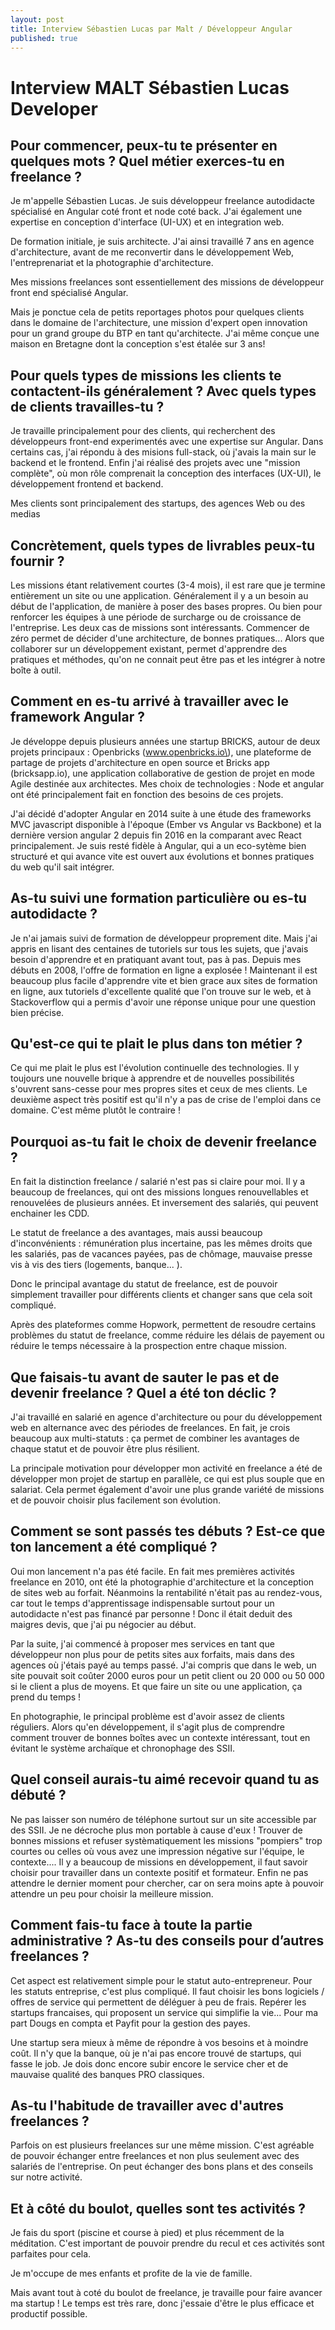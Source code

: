 ```yaml
---
layout: post
title: Interview Sébastien Lucas par Malt / Développeur Angular
published: true
---
```


# Interview MALT Sébastien Lucas Developer

## Pour commencer, peux-tu te présenter en quelques mots ? Quel métier exerces-tu en freelance ?

Je m'appelle Sébastien Lucas. Je suis développeur freelance autodidacte spécialisé en Angular coté front et node coté back. J'ai également une expertise en conception d'interface \(UI-UX\) et en integration web.

De formation initiale, je suis architecte. J'ai ainsi travaillé 7 ans en agence d'architecture, avant de me reconvertir dans le développement Web, l'entreprenariat et la photographie d'architecture.

Mes missions freelances sont essentiellement des missions de développeur front end spécialisé Angular.

Mais je ponctue cela de petits reportages photos pour quelques clients dans le domaine de l'architecture, une mission d'expert open innovation pour un grand groupe du BTP en tant qu'architecte. J'ai même conçue une maison en Bretagne dont la conception s'est étalée sur 3 ans!

## Pour quels types de missions les clients te contactent-ils généralement ? Avec quels types de clients travailles-tu ?

Je travaille principalement pour des clients, qui recherchent des développeurs front-end experimentés avec une expertise sur Angular. Dans certains cas, j'ai répondu à des misions full-stack, où j'avais la main sur le backend et le frontend. Enfin j'ai réalisé des projets avec une "mission complète", où mon rôle comprenait la conception des interfaces \(UX-UI\), le développement frontend et backend.

Mes clients sont principalement des startups, des agences Web ou des medias

## Concrètement, quels types de livrables peux-tu fournir ?

Les missions étant relativement courtes \(3-4 mois\), il est rare que je termine entièrement un site ou une application. Généralement il y a un besoin au début de l'application, de manière à poser des bases propres. Ou bien pour renforcer les équipes à une période de surcharge ou de croissance de l'entreprise. Les deux cas de missions sont intéressants. Commencer de zéro permet de décider d'une architecture, de bonnes pratiques... Alors que collaborer sur un développement existant, permet d'apprendre des pratiques et méthodes, qu'on ne connait peut être pas et les intégrer à notre boîte à outil.

## Comment en es-tu arrivé à travailler avec le framework Angular ?

Je développe depuis plusieurs années une startup BRICKS, autour de deux projets principaux : Openbricks \(www.openbricks.io\), une plateforme de partage de projets d'architecture en open source et Bricks app \(bricksapp.io\), une application collaborative de gestion de projet en mode Agile destinée aux architectes. Mes choix de technologies : Node et angular ont été principalement fait en fonction des besoins de ces projets.

J'ai décidé d'adopter Angular en 2014 suite à une étude des frameworks MVC javascript disponible à l'époque \(Ember vs Angular vs Backbone\) et la dernière version angular 2 depuis fin 2016 en la comparant avec React principalement. Je suis resté fidèle à Angular, qui a un eco-sytème bien structuré et qui avance vite est ouvert aux évolutions et bonnes pratiques du web qu'il sait intégrer.

## As-tu suivi une formation particulière ou es-tu autodidacte ?

Je n'ai jamais suivi de formation de développeur proprement dite. Mais j'ai appris en lisant des centaines de tutoriels sur tous les sujets, que j'avais besoin d'apprendre et en pratiquant avant tout, pas à pas. Depuis mes débuts en 2008, l'offre de formation en ligne a explosée ! Maintenant il est beaucoup plus facile d'apprendre vite et bien grace aux sites de formation en ligne, aux tutoriels d'excellente qualité que l'on trouve sur le web, et à Stackoverflow qui a permis d'avoir une réponse unique pour une question bien précise.

## Qu'est-ce qui te plait le plus dans ton métier ?

Ce qui me plait le plus est l'évolution continuelle des technologies. Il y toujours une nouvelle brique à apprendre et de nouvelles possibilités s'ouvrent sans-cesse pour mes propres sites et ceux de mes clients. Le deuxième aspect très positif est qu'il n'y a pas de crise de l'emploi dans ce domaine. C'est même plutôt le contraire !

## Pourquoi as-tu fait le choix de devenir freelance ?

En fait la distinction freelance / salarié n'est pas si claire pour moi. Il y a beaucoup de freelances, qui ont des missions longues renouvellables et renouvelées de plusieurs années. Et inversement des salariés, qui peuvent enchainer les CDD.

Le statut de freelance a des avantages, mais aussi beaucoup d'inconvénients : rémunération plus incertaine, pas les mêmes droits que les salariés, pas de vacances payées, pas de chômage, mauvaise presse vis à vis des tiers \(logements, banque... \).

Donc le principal avantage du statut de freelance, est de pouvoir simplement travailler pour différents clients et changer sans que cela soit compliqué.

Après des plateformes comme Hopwork, permettent de resoudre certains problèmes du statut de freelance, comme réduire les délais de payement ou réduire le temps nécessaire à la prospection entre chaque mission.

## Que faisais-tu avant de sauter le pas et de devenir freelance ? Quel a été ton déclic ?

J'ai travaillé en salarié en agence d'architecture ou pour du développement web en alternance avec des périodes de freelances. En fait, je crois beaucoup aux multi-statuts : ça permet de combiner les avantages de chaque statut et de pouvoir être plus résilient.

La principale motivation pour développer mon activité en freelance a été de développer mon projet de startup en parallèle, ce qui est plus souple que en salariat. Cela permet également d'avoir une plus grande variété de missions et de pouvoir choisir plus facilement son évolution.

## Comment se sont passés tes débuts ? Est-ce que ton lancement a été compliqué ?

Oui mon lancement n'a pas été facile. En fait mes premières activités freelance en 2010, ont été la photographie d'architecture et la conception de sites web au forfait. Néanmoins la rentabilité n'était pas au rendez-vous, car tout le temps d'apprentissage indispensable surtout pour un autodidacte n'est pas financé par personne ! Donc il était deduit des maigres devis, que j'ai pu négocier au début.

Par la suite, j'ai commencé à proposer mes services en tant que développeur non plus pour de petits sites aux forfaits, mais dans des agences où j'étais payé au temps passé. J'ai compris que dans le web, un site pouvait soit coûter 2000 euros pour un petit client ou 20 000 ou 50 000 si le client a plus de moyens. Et que faire un site ou une application, ça prend du temps !

En photographie, le principal problème est d'avoir assez de clients réguliers. Alors qu'en développement, il s'agit plus de comprendre comment trouver de bonnes boîtes avec un contexte intéressant, tout en évitant le système archaïque et chronophage des SSII.

## Quel conseil aurais-tu aimé recevoir quand tu as débuté ?

Ne pas laisser son numéro de téléphone surtout sur un site accessible par des SSII. Je ne décroche plus mon portable à cause d'eux ! Trouver de bonnes missions et refuser systèmatiquement les missions "pompiers" trop courtes ou celles où vous avez une impression négative sur l'équipe, le contexte.... Il y a beaucoup de missions en développement, il faut savoir choisir pour travailler dans un contexte positif et formateur. Enfin ne pas attendre le dernier moment pour chercher, car on sera moins apte à pouvoir attendre un peu pour choisir la meilleure mission.

## Comment fais-tu face à toute la partie administrative ? As-tu des conseils pour d’autres freelances ?

Cet aspect est relativement simple pour le statut auto-entrepreneur. Pour les statuts entreprise, c'est plus compliqué. Il faut choisir les bons logiciels / offres de service qui permettent de déléguer à peu de frais. Repérer les startups francaises, qui proposent un service qui simplifie la vie... Pour ma part Dougs en compta et Payfit pour la gestion des payes.

Une startup sera mieux à même de répondre à vos besoins et à moindre coût. Il n'y que la banque, où je n'ai pas encore trouvé de startups, qui fasse le job. Je dois donc encore subir encore le service cher et de mauvaise qualité des banques PRO classiques.

## As-tu l'habitude de travailler avec d'autres freelances ?

Parfois on est plusieurs freelances sur une même mission. C'est agréable de pouvoir échanger entre freelances et non plus seulement avec des salariés de l'entreprise. On peut échanger des bons plans et des conseils sur notre activité.

## Et à côté du boulot, quelles sont tes activités ?

Je fais du sport \(piscine et course à pied\) et plus récemment de la méditation. C'est important de pouvoir prendre du recul et ces activités sont parfaites pour cela.

Je m'occupe de mes enfants et profite de la vie de famille.

Mais avant tout à coté du boulot de freelance, je travaille pour faire avancer ma startup ! Le temps est très rare, donc j'essaie d'être le plus efficace et productif possible.


